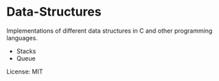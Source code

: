 # Data-Structures

Implementations of different data structures in C and other programming languages.

- Stacks
- Queue

License: MIT
